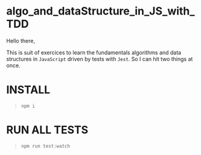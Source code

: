 # algo_and_dataStructure_in_JS_with_TDD
Hello there,

This is suit of exercices to learn the fundamentals algorithms and data structures in `JavaScript` driven by tests with `Jest`.
So I can hit two things at once.

# INSTALL
> `npm i`

# RUN ALL TESTS 
> `npm run test:watch`
